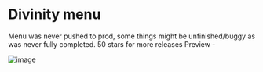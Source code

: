 # Divinity menu
Menu was never pushed to prod, some things might be unfinished/buggy as was never fully completed. 
50 stars for more releases
Preview - 


![image](https://raw.githubusercontent.com/current/divinity-menu/master/misc/menu.png?token=GHSAT0AAAAAACM6RUGBFLFWK2PLSMMKTZM4ZOOJYUQ)
